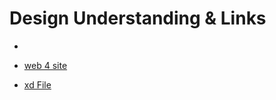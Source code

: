 # Design Understanding & Links

-

- [web 4 site](https://in-info-web4.informatics.iupui.edu/~garizola/portfolioN299/)
- [xd File](https://xd.adobe.com/view/e0a3b762-10b1-404a-a32f-06edd884a40f-b5f0/)
